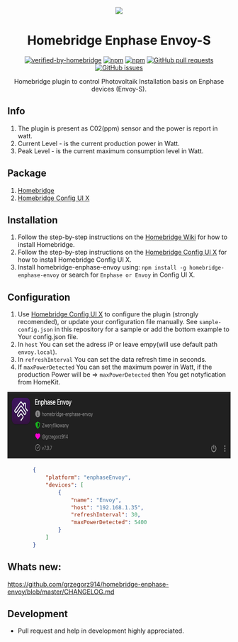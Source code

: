 <p align="center">
  <a href="https://github.com/grzegorz914/homebridge-enphase-envoy"><img src="https://raw.githubusercontent.com/grzegorz914/homebridge-enphase-envoy/master/graphics/envoy.png" height="140"></a>
</p>

<span align="center">

# Homebridge Enphase Envoy-S
[![verified-by-homebridge](https://badgen.net/badge/homebridge/verified/purple)](https://github.com/homebridge/homebridge/wiki/Verified-Plugins)
[![npm](https://badgen.net/npm/dt/homebridge-enphase-envoy?color=purple)](https://www.npmjs.com/package/homebridge-enphase-envoy) [![npm](https://badgen.net/npm/v/homebridge-enphase-envoy?color=purple)](https://www.npmjs.com/package/homebridge-enphase-envoy)
[![GitHub pull requests](https://img.shields.io/github/issues-pr/grzegorz914/homebridge-enphase-envoy.svg)](https://github.com/grzegorz914/homebridge-enphase-envoy/pulls)
[![GitHub issues](https://img.shields.io/github/issues/grzegorz914/homebridge-enphase-envoy.svg)](https://github.com/grzegorz914/homebridge-enphase-envoy/issues)

Homebridge plugin to control Photovoltaik Installation basis on Enphase devices (Envoy-S).

</span>

## Info
1. The plugin is present as C02(ppm) sensor and the power is report in watt.
2. Current Level - is the current production power in Watt.
3. Peak Level - is the current maximum consumption level in Watt.

## Package
1. [Homebridge](https://github.com/homebridge/homebridge)
2. [Homebridge Config UI X](https://github.com/oznu/homebridge-config-ui-x)

## Installation
1. Follow the step-by-step instructions on the [Homebridge Wiki](https://github.com/homebridge/homebridge/wiki) for how to install Homebridge.
2. Follow the step-by-step instructions on the [Homebridge Config UI X](https://github.com/oznu/homebridge-config-ui-x/wiki) for how to install Homebridge Config UI X.
3. Install homebridge-enphase-envoy using: `npm install -g homebridge-enphase-envoy` or search for `Enphase or Envoy` in Config UI X.

## Configuration
1. Use [Homebridge Config UI X](https://github.com/oznu/homebridge-config-ui-x) to configure the plugin (strongly recomended), or update your configuration file manually. See `sample-config.json` in this repository for a sample or add the bottom example to Your config.json file.
2. In `host` You can set the adress iP or leave empy(will use default path `envoy.local`).
3. In `refreshInterval` You can set the data refresh time in seconds.
4. If `maxPowerDetected` You can set the maximum power in Watt, if the production Power will be => `maxPowerDetected` then You get notyfication from HomeKit.

<p align="left">
  <a href="https://github.com/grzegorz914/homebridge-enphase-envoy"><img src="https://raw.githubusercontent.com/grzegorz914/homebridge-enphase-envoy/master/graphics/ustawienia.png" height="150"></a>
</p>

```json
        {
            "platform": "enphaseEnvoy",
            "devices": [
                {
                    "name": "Envoy",
                    "host": "192.168.1.35",
                    "refreshInterval": 30,
                    "maxPowerDetected": 5400
                }
            ]
        }
```

## Whats new:
https://github.com/grzegorz914/homebridge-enphase-envoy/blob/master/CHANGELOG.md

## Development
- Pull request and help in development highly appreciated.